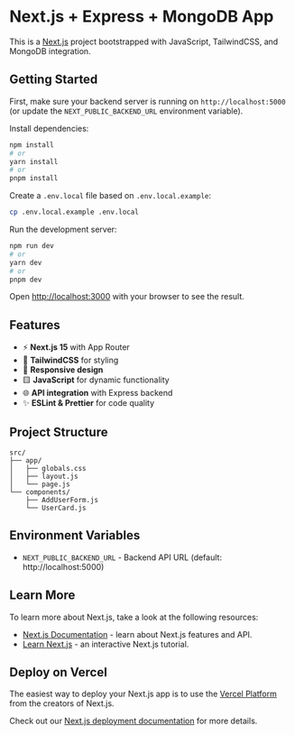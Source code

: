 # Next.js + Express + MongoDB App

This is a [Next.js](https://nextjs.org/) project bootstrapped with JavaScript, TailwindCSS, and MongoDB integration.

## Getting Started

First, make sure your backend server is running on `http://localhost:5000` (or update the `NEXT_PUBLIC_BACKEND_URL` environment variable).

Install dependencies:

```bash
npm install
# or
yarn install
# or
pnpm install
```

Create a `.env.local` file based on `.env.local.example`:

```bash
cp .env.local.example .env.local
```

Run the development server:

```bash
npm run dev
# or
yarn dev
# or
pnpm dev
```

Open [http://localhost:3000](http://localhost:3000) with your browser to see the result.

## Features

- ⚡ **Next.js 15** with App Router
- 🎨 **TailwindCSS** for styling
- 📱 **Responsive design**
- 🟨 **JavaScript** for dynamic functionality
- 🌐 **API integration** with Express backend
- ✨ **ESLint & Prettier** for code quality

## Project Structure

```
src/
├── app/
│   ├── globals.css
│   ├── layout.js
│   └── page.js
└── components/
    ├── AddUserForm.js
    └── UserCard.js
```

## Environment Variables

- `NEXT_PUBLIC_BACKEND_URL` - Backend API URL (default: http://localhost:5000)

## Learn More

To learn more about Next.js, take a look at the following resources:

- [Next.js Documentation](https://nextjs.org/docs) - learn about Next.js features and API.
- [Learn Next.js](https://nextjs.org/learn) - an interactive Next.js tutorial.

## Deploy on Vercel

The easiest way to deploy your Next.js app is to use the [Vercel Platform](https://vercel.com/new?utm_medium=default-template&filter=next.js&utm_source=create-next-app&utm_campaign=create-next-app-readme) from the creators of Next.js.

Check out our [Next.js deployment documentation](https://nextjs.org/docs/deployment) for more details.